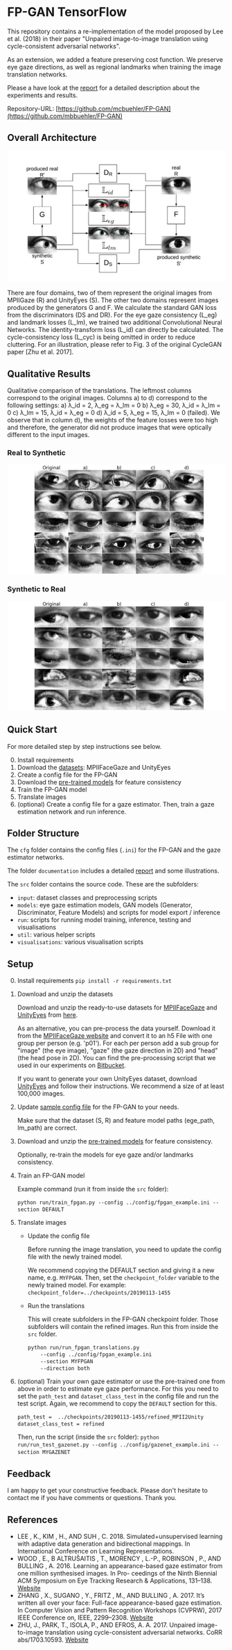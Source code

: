 
# FP-GAN TensorFlow
This repository contains a re-implementation of the model proposed by Lee et al. (2018) in their paper "Unpaired image-to-image translation using cycle-consistent adversarial networks".

As an extension, we added a feature preserving cost function. We preserve eye gaze directions, as well as regional landmarks when training the image translation networks.

Please a have look at the [report](documentation/fp-gan_report.pdf) for a detailed description about the experiments and results.

Repository-URL: [https://github.com/mcbuehler/FP-GAN](https://github.com/mbbuehler/FP-GAN)

## Overall Architecture

![Overall Architecture of FP-GAN](documentation/fp_gan_overall.png "Please refer to the report for a detailed description.")

There are four domains, two of them
represent the original images from MPIIGaze (R) and UnityEyes (S). The other two domains represent images produced by the generators G and F. We calculate the standard
GAN loss from the discriminators (DS and DR). For the eye gaze consistency (L_eg) and
landmark losses (L_lm), we trained two additional Convolutional Neural Networks. The
identity-transform loss (L_id) can directly be calculated. The cycle-consistency loss (L_cyc) is
being omitted in order to reduce cluttering. For an illustration, please refer to Fig. 3 of the
original CycleGAN paper [Zhu et al. 2017].

## Qualitative Results
Qualitative comparison of the translations. The leftmost columns correspond to the original images.
Columns a) to d) correspond to the following settings: a) λ_id = 2, λ_eg = λ_lm = 0 b)
λ_eg = 30, λ_id = λ_lm = 0 c) λ_lm = 15, λ_id = λ_eg = 0 d) λ_id = 5, λ_eg = 15, λ_lm = 0
(failed). We observe that in column d), the weights of the feature losses were too high and
therefore, the generator did not produce images that were optically different to the input
images.

### Real to Synthetic
![Qualitative results when translating from the real to the synthetic domain](documentation/compare_translations_r2s.png "Please refer to the report for a detailed description.")
### Synthetic to Real
![Qualitative results when translating from the synthetic to the real domain](documentation/compare_translations_s2r.png "Please refer to the report for a detailed description.")


## Quick Start
For more detailed step by step instructions see below.

0. Install requirements
1. Download the [datasets](http://mbuehler.ch/public_downloads/fpgan/data.zip): MPIIFaceGaze and UnityEyes
2. Create a config file for the FP-GAN
3. Download the [pre-trained models](http://mbuehler.ch/public_downloads/fpgan/models.zip) for feature consistency
4. Train the FP-GAN model
5. Translate images
6. (optional) Create a config file for a gaze estimator. Then, train a gaze estimation network and run inference.


## Folder Structure

The `cfg` folder contains the config files (`.ini`) for the FP-GAN and the gaze estimator networks.

The folder `documentation` includes a detailed [report](documentation/fp-gan_report.pdf) and some illustrations.

The `src` folder contains the source code. These are the subfolders:

* ```input```: dataset classes and preprocessing scripts
* ```models```: eye gaze estimation models, GAN models (Generator, Discriminator, Feature Models) and scripts for model export / inference
* ```run```: scripts for running model training, inference, testing and visualisations
* ```util```: various helper scripts
* ```visualisations```: various visualisation scripts

## Setup
0. Install requirements
```pip install -r requirements.txt ```

1. Download and unzip the datasets

   Download and unzip the ready-to-use datasets for [MPIIFaceGaze](https://www.mpi-inf.mpg.de/departments/computer-vision-and-multimodal-computing/research/gaze-based-human-computer-interaction/its-written-all-over-your-face-full-face-appearance-based-gaze-estimation/) and [UnityEyes](https://www.cl.cam.ac.uk/research/rainbow/projects/unityeyes/) from [here](http://mbuehler.ch/public_downloads/fpgan/data.zip).

   As an alternative, you can pre-process the data yourself. Download it from the [MPIIFaceGaze website](https://www.mpi-inf.mpg.de/departments/computer-vision-and-multimodal-computing/research/gaze-based-human-computer-interaction/its-written-all-over-your-face-full-face-appearance-based-gaze-estimation/) and convert it to an h5 File with one group per person (e.g. 'p01'). For each per person add a sub group for "image" (the eye image), "gaze" (the gaze direction in 2D) and "head" (the head pose in 2D). You can find the pre-processing script that we used in our experiments on [Bitbucket](https://bitbucket.org/swook/preprocess4gaze).

   If you want to generate your own UnityEyes dataset, download [UnityEyes](https://www.cl.cam.ac.uk/research/rainbow/projects/unityeyes/) and follow their instructions. We recommend a size of at least 100,000 images.

2. Update [sample config file](config/fpgan_example.ini) for the FP-GAN to your needs.

   Make sure that the dataset (S, R) and feature model paths (ege_path, lm_path) are correct.

3. Download and unzip the [pre-trained models](http://mbuehler.ch/public_downloads/fpgan/models.zip) for feature consistency.

   Optionally, re-train the models for eye gaze and/or landmarks consistency.

4. Train an FP-GAN model

   Example command (run it from inside the `src` folder):
   ```
   python run/train_fpgan.py --config ../config/fpgan_example.ini --section DEFAULT
   ```

5. Translate images

   * Update the config file

      Before running the image translation, you need to update the config file with the newly trained model.

      We recommend copying the DEFAULT section and giving it a new name, e.g. `MYFPGAN`.
      Then, set the `checkpoint_folder` variable to the newly trained model.
      For example:
      ```checkpoint_folder=../checkpoints/20190113-1455```

   * Run the translations

      This will create subfolders in the FP-GAN checkpoint folder. Those subfolders will contain the refined images.
      Run this from inside the `src` folder.
      ```
      python run/run_fpgan_translations.py
          --config ../config/fpgan_example.ini
          --section MYFPGAN
          --direction both
      ```

6. (optional) Train your own gaze estimator or use the pre-trained one from above in order to estimate eye gaze performance.
   For this you need to set the `path_test` and `dataset_class_test` in the config file and run the test script. Again, we recommend to copy the `DEFAULT` section for this.

   ```
   path_test =  ../checkpoints/20190113-1455/refined_MPII2Unity
   dataset_class_test = refined
   ```
   Then, run the script (inside the `src` folder):
   ```python run/run_test_gazenet.py --config ../config/gazenet_example.ini --section MYGAZENET```

## Feedback
I am happy to get your constructive feedback. Please don't hesitate to contact me if you have comments or questions. Thank you.



## References

* LEE , K., KIM , H., AND SUH , C. 2018. Simulated+unsupervised learning with adaptive data
generation and bidirectional mappings. In International Conference on Learning Representations.
* WOOD , E., B ALTRUŠAITIS , T., MORENCY , L.-P., ROBINSON , P., AND BULLING , A. 2016.
Learning an appearance-based gaze estimator from one million synthesised images. In Pro-
ceedings of the Ninth Biennial ACM Symposium on Eye Tracking Research & Applications,
131–138.
[Website](https://www.cl.cam.ac.uk/research/rainbow/projects/unityeyes/)
* ZHANG , X., SUGANO , Y., FRITZ , M., AND BULLING , A. 2017. It’s written all over your face:
Full-face appearance-based gaze estimation. In Computer Vision and Pattern Recognition
Workshops (CVPRW), 2017 IEEE Conference on, IEEE, 2299–2308.
[Website](https://www.mpi-inf.mpg.de/departments/computer-vision-and-multimodal-computing/research/gaze-based-human-computer-interaction/its-written-all-over-your-face-full-face-appearance-based-gaze-estimation/)
* ZHU, J., PARK, T., ISOLA, P., AND EFROS, A. A. 2017. Unpaired image-to-image translation
using cycle-consistent adversarial networks. CoRR abs/1703.10593.
 [Website](https://junyanz.github.io/CycleGAN/)
